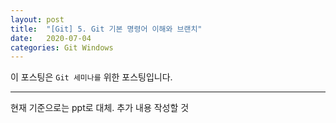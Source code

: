 ```yaml
---
layout: post
title:  "[Git] 5. Git 기본 명령어 이해와 브랜치"
date:   2020-07-04
categories: Git Windows
---
```


이 포스팅은 `Git 세미나를` 위한 포스팅입니다.

---

현재 기준으로는 ppt로 대체. 추가 내용 작성할 것





